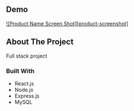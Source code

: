 ## Demo

[![Product Name Screen Shot][product-screenshot]]()

## About The Project

Full stack project



### Built With

* React.js
* Node.js
* Express.js
* MySQL
